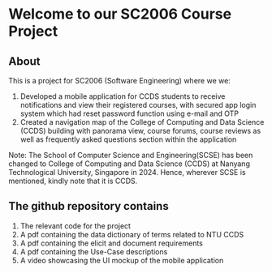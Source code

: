 # Welcome to our SC2006 Course Project
## About

This is a project for SC2006 (Software Engineering) where we we:
1. Developed a mobile application for CCDS students to receive notifications and view their registered courses, with secured app login system which had reset password function using e-mail and OTP
2. Created a navigation map of the College of Computing and Data Science (CCDS) building with panorama view, course forums, course reviews as well as frequently asked questions section within the application

Note: The School of Computer Science and Engineering(SCSE) has been changed to College of Computing and Data Science (CCDS) at Nanyang Technological University, Singapore in 2024. Hence, wherever SCSE is mentioned, kindly note that it is CCDS. 

## The github repository contains
  1. The relevant code for the project
  2. A pdf containing the data dictionary of terms related to NTU CCDS
  3. A pdf containing the elicit and document requirements
  4. A pdf containing the Use-Case descriptions
  5. A video showcasing the UI mockup of the mobile application

